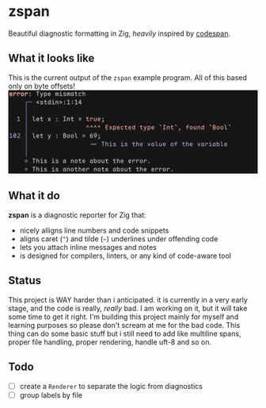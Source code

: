 # zspan

Beautiful diagnostic formatting in Zig, _heavily_ inspired by [codespan](https://github.com/brendanzab/codespan).

## What it looks like
This is the current output of the `zspan` example program. All of this based only on byte offsets!
![Preview](./assets/zspan-preview.png)

## What it do
**zspan** is a diagnostic reporter for Zig that:
- nicely alligns line numbers and code snippets
- aligns caret (`^`) and tilde (`~`) underlines under offending code
- lets you attach inline messages and notes
- is designed for compilers, linters, or any kind of code-aware tool

## Status
This project is WAY harder than i anticipated. it is currently in a very early stage, and the code is really, _really_ bad. I am working on it, but it will take some time to get it right.
I'm building this project mainly for myself and learning purposes so please don't scream at me for the bad code. This thing can do some basic stuff but i still need to add like multiline spans, proper file handling, proper rendering, handle uft-8 and so on.

## Todo
- [ ] create a `Renderer` to separate the logic from diagnostics
- [ ] group labels by file
